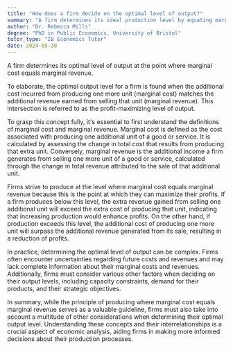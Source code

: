 ```yaml
---
title: "How does a firm decide on the optimal level of output?"
summary: "A firm determines its ideal production level by equating marginal cost with marginal revenue, ensuring maximum profitability and efficient resource allocation."
author: "Dr. Rebecca Mills"
degree: "PhD in Public Economics, University of Bristol"
tutor_type: "IB Economics Tutor"
date: 2024-05-30
---
```


A firm determines its optimal level of output at the point where marginal cost equals marginal revenue.

To elaborate, the optimal output level for a firm is found when the additional cost incurred from producing one more unit (marginal cost) matches the additional revenue earned from selling that unit (marginal revenue). This intersection is referred to as the profit-maximizing level of output.

To grasp this concept fully, it's essential to first understand the definitions of marginal cost and marginal revenue. Marginal cost is defined as the cost associated with producing one additional unit of a good or service. It is calculated by assessing the change in total cost that results from producing that extra unit. Conversely, marginal revenue is the additional income a firm generates from selling one more unit of a good or service, calculated through the change in total revenue attributed to the sale of that additional unit.

Firms strive to produce at the level where marginal cost equals marginal revenue because this is the point at which they can maximize their profits. If a firm produces below this level, the extra revenue gained from selling one additional unit will exceed the extra cost of producing that unit, indicating that increasing production would enhance profits. On the other hand, if production exceeds this level, the additional cost of producing one more unit will surpass the additional revenue generated from its sale, resulting in a reduction of profits.

In practice, determining the optimal level of output can be complex. Firms often encounter uncertainties regarding future costs and revenues and may lack complete information about their marginal costs and revenues. Additionally, firms must consider various other factors when deciding on their output levels, including capacity constraints, demand for their products, and their strategic objectives.

In summary, while the principle of producing where marginal cost equals marginal revenue serves as a valuable guideline, firms must also take into account a multitude of other considerations when determining their optimal output level. Understanding these concepts and their interrelationships is a crucial aspect of economic analysis, aiding firms in making more informed decisions about their production processes.
    